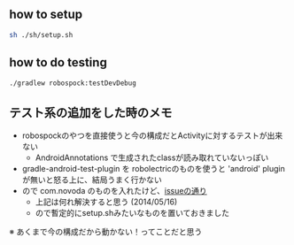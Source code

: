 ## how to setup

```sh
sh ./sh/setup.sh
```

## how to do testing

```sh
./gradlew robospock:testDevDebug
```

## テスト系の追加をした時のメモ

* robospockのやつを直接使うと今の構成だとActivityに対するテストが出来ない
  * AndroidAnnotations で生成されたclassが読み取れていないっぽい
* gradle-android-test-plugin を robolectricのものを使うと 'android' pluginが無いと怒る上に、結局うまく行かない
* ので com.novoda のものを入れたけど、[issueの通り](https://github.com/novoda/gradle-android-test-plugin/pull/11)
  * 上記は何れ解決すると思う (2014/05/16)
  * ので暫定的にsetup.shみたいなものを置いておきました

※ あくまで今の構成だから動かない！ってことだと思う
